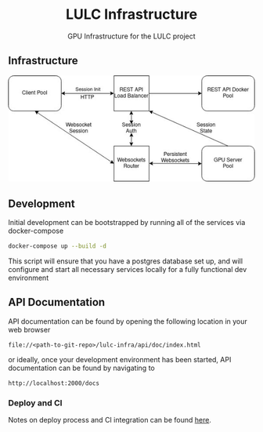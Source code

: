 <h1 align=center>LULC Infrastructure</h1>

<p align=center>GPU Infrastructure for the LULC project</p>

## Infrastructure

![Diagram](./docs/dia.jpeg)

## Development

Initial development can be bootstrapped by running all of the services via docker-compose

```sh
docker-compose up --build -d
```

This script will ensure that you have a postgres database set up, and will configure and
start all necessary services locally for a fully functional dev environment

## API Documentation

API documentation can be found by opening the following location in your web browser

```
file://<path-to-git-repo>/lulc-infra/api/doc/index.html
```

or ideally, once your development environment has been started, API documentation can be found
by navigating to

```
http://localhost:2000/docs
```

### Deploy and CI

Notes on deploy process and CI integration can be found [here](docs/deploy.md).
